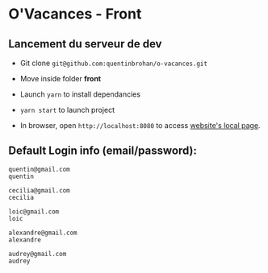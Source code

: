 # O'Vacances - Front

## Lancement du serveur de dev

* Git clone `git@github.com:quentinbrohan/o-vacances.git`

* Move inside folder **front**
  
* Launch `yarn` to install dependancies

* `yarn start` to launch project

* In browser, open `http://localhost:8080` to access [website's local page](http://localhost:8080).

## Default Login info (email/password):
```
quentin@gmail.com
quentin
```
```
cecilia@gmail.com
cecilia
```
```
loic@gmail.com
loic
```
```
alexandre@gmail.com
alexandre
```
```
audrey@gmail.com
audrey
```
